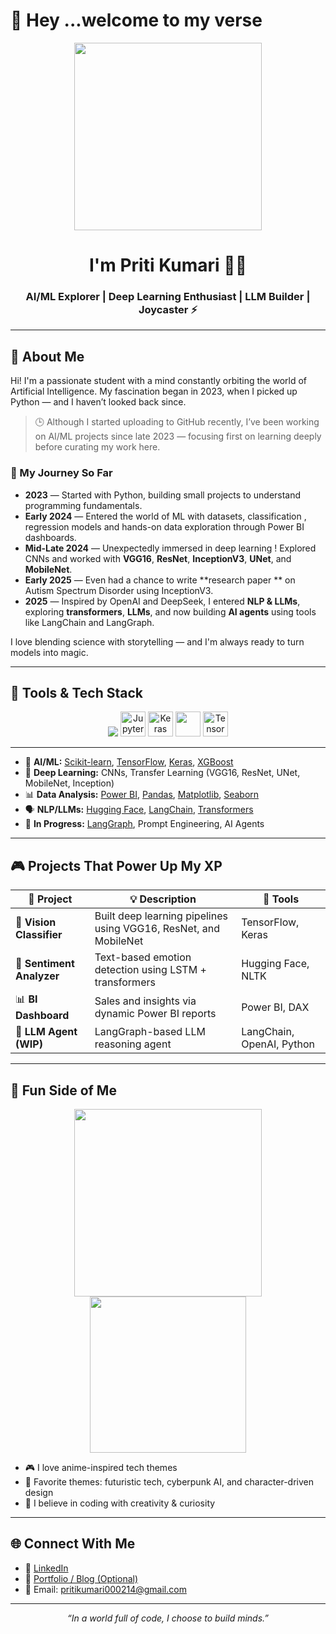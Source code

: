 # 👋 Hey ...welcome to my verse 
<!-- Anime / AI Game Aesthetic Banner -->
<p align="center">
  <img src="https://media1.tenor.com/m/MNn4jpLnxgAAAAAd/happy-chopper.gif" width="300px"/>
</p>

<h1 align="center">I'm Priti Kumari 👩‍💻</h1>
<h3 align="center">AI/ML Explorer | Deep Learning Enthusiast | LLM Builder | Joycaster ⚡</h3>

---

## 👾 About Me

Hi! I'm a passionate student with a mind constantly orbiting the world of Artificial Intelligence. My fascination began in 2023, when I picked up Python — and I haven’t looked back since.

> 🕒 Although I started uploading to GitHub recently, I’ve been working on AI/ML projects since late 2023 — focusing first on learning deeply before curating my work here.

### 🧠 My Journey So Far

- **2023** — Started with Python, building small projects to understand programming fundamentals.
- **Early 2024** — Entered the world of ML with datasets, classification , regression models and hands-on data exploration through Power BI dashboards.
- **Mid-Late 2024** — Unexpectedly immersed in deep learning ! Explored CNNs and worked with **VGG16**, **ResNet**, **InceptionV3**, **UNet**, and **MobileNet**.
- **Early 2025** — Even had a chance to write  **research paper ** on Autism Spectrum Disorder using InceptionV3.
- **2025** — Inspired by OpenAI and DeepSeek, I entered **NLP & LLMs**, exploring **transformers**, **LLMs**, and now building **AI agents** using tools like LangChain and LangGraph.

I love blending science with storytelling — and I'm always ready to turn models into magic.

---

## 🧰 Tools & Tech Stack

<p align="center">
  <!-- Common Languages -->
  <img src="https://skillicons.dev/icons?i=python,git,github,vscode&theme=light" />

  <!-- Custom Icons -->
  <img src="https://upload.wikimedia.org/wikipedia/commons/3/38/Jupyter_logo.svg" alt="Jupyter" title="Jupyter Notebook" width="40" />
  <img src="https://upload.wikimedia.org/wikipedia/commons/a/ae/Keras_logo.svg" alt="Keras" title="Keras" width="40" />
  <img src="https://img.shields.io/badge/Power%20BI-F2C811?style=for-the-badge&logo=powerbi&logoColor=black"  width="40" />
  <img src="https://upload.wikimedia.org/wikipedia/commons/2/2d/Tensorflow_logo.svg" alt="TensorFlow" title="TensorFlow" width="40" />
</p>

---

- 🔮 **AI/ML:** [Scikit-learn](https://scikit-learn.org/), [TensorFlow](https://www.tensorflow.org/), [Keras](https://keras.io/), [XGBoost](https://xgboost.ai/)
- 🧠 **Deep Learning:** CNNs, Transfer Learning (VGG16, ResNet, UNet, MobileNet, Inception)
- 📊 **Data Analysis:** [Power BI](https://powerbi.microsoft.com/), [Pandas](https://pandas.pydata.org/), [Matplotlib](https://matplotlib.org/), [Seaborn](https://seaborn.pydata.org/)
- 🗣️ **NLP/LLMs:** [Hugging Face](https://huggingface.co/), [LangChain](https://www.langchain.com/), [Transformers](https://huggingface.co/transformers/)
- 🧪 **In Progress:** [LangGraph](https://langgraph.dev/), Prompt Engineering, AI Agents

---

## 🎮 Projects That Power Up My XP

| 🧪 Project | 💡 Description | 🧰 Tools |
|-----------|----------------|---------|
| 🧠 **Vision Classifier** | Built deep learning pipelines using VGG16, ResNet, and MobileNet | TensorFlow, Keras |
| 💬 **Sentiment Analyzer** | Text-based emotion detection using LSTM + transformers | Hugging Face, NLTK |
| 📊 **BI Dashboard** | Sales and insights via dynamic Power BI reports | Power BI, DAX |
| 🤖 **LLM Agent (WIP)** | LangGraph-based LLM reasoning agent | LangChain, OpenAI, Python |

---


## 🎀 Fun Side of Me

<p align="center">
  <img src="https://media.giphy.com/media/qgQUggAC3Pfv687qPC/giphy.gif" width="300px"/>
  <img src="https://media.tenor.com/I6kN-6X7nhAAAAAj/anime-wave.gif" width="250px" />
</p>

- 🎮 I love anime-inspired tech themes  
- 🌌 Favorite themes: futuristic tech, cyberpunk AI, and character-driven design  
- 👾 I believe in coding with creativity & curiosity

---------

## 🌐 Connect With Me

- 💼 [LinkedIn](https://www.linkedin.com/in/priti-kumari-651107355/)
- 🧠 [Portfolio / Blog (Optional)](https://yourwebsite.com)
- 📧 Email: pritikumari000214@gmail.com

---

<p align="center"><i>“In a world full of code, I choose to build minds.”</i></p>
